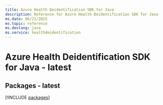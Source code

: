 ```yaml
---
title: Azure Health Deidentification SDK for Java
description: Reference for Azure Health Deidentification SDK for Java
ms.date: 06/21/2025
ms.topic: reference
ms.devlang: java
ms.service: healthdeidentification
---
```

# Azure Health Deidentification SDK for Java - latest
## Packages - latest
[!INCLUDE [packages](health-deidentification-index.md)]